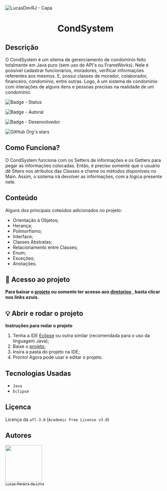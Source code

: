 ![LucasDevRJ - Capa](https://user-images.githubusercontent.com/95040236/147415952-3be56c26-f85d-4489-bb6b-e32128ac7ce3.png)

<h1 align="center">CondSystem</h1>

## Descrição

O CondSystem é um sitema de gerenciamento de condomínio feito totalmente em Java puro (sem uso de API's ou FrameWorks). Nele é possível cadastrar funcionários, moradores, verificar informações referentes aos mesmos. E, possui classes de morador, colaborador, financeiro, condomínio, entre outras. Logo, é um sistema de condomínio com interações de alguns itens e pessoas precisas na realidade de um condomínio.

![Badge - Status](https://img.shields.io/badge/Status-Andamento-brightgreen)

![Badge - Autoral](https://img.shields.io/badge/Autoral-Sim-brightgreen)

![Badge - Desenvolvedor](https://img.shields.io/badge/Desenvolvedor-LucasDevRJ-brightgreen)

![GitHub Org's stars](https://img.shields.io/github/stars/lucasDevRJ?style=social)

## Como Funciona?</h2>

O CondSystem funciona com os Setters de informações e os Getters para pegar as informações colocadas. Então, é preciso somente que o usuário dê Stters nos atributos das Classes e chame os métodos disponíveis no Main. Assim, o sistema irá devolver as informações, com a lógica presente nele.

## Conteúdo
Alguns dos principais coteúdos adicionados no projeto:

- Orientação à Objetos;
- Herança;
- Polimorfismo;
- Interface;
- Classes Abstratas;
- Relacionamento entre Classes;
- Enum;
- Exceções;
- Anotações.

## :open_file_folder: Acesso ao projeto

**Para baixar o <a href="https://github.com/LucasDevRJ/condSystem/archive/refs/heads/master.zip" >projeto<a/> ou somente ter acesso aos <a href="https://github.com/LucasDevRJ/condSystem">diretorios<a/> , basta clicar nos links azuis.**

## :bulb: Abrir e rodar o projeto

**Instruções para rodar o projeto**
1. Tenha a IDE <a href="https://www.eclipse.org/ide/">Eclipse<a/> ou outra similar (recomendada para o uso da linguagem Java);
2. Baixe o <a href="https://github.com/LucasDevRJ/condSystem/archive/refs/heads/master.zip" >projeto<a/>;
3. Insira a pasta do projeto na IDE;
4. Pronto! Agora pode usar e editar o projeto.

## Tecnologias Usadas
- `Java`
- `Eclipse`
  
## Liçenca

Licença da `afl-3.0` (`Academic Free License v3.0`)

## Autores

[<img src="https://avatars.githubusercontent.com/u/95040236?v=4" width=115><br><sub>Lucas Pereira de Lima</sub>](https://github.com/LucasDevRJ)
